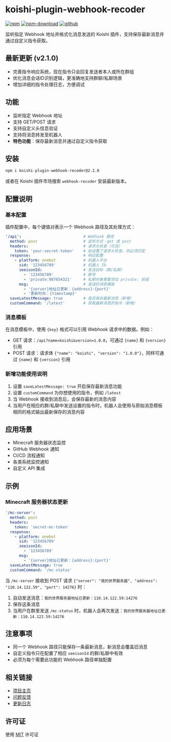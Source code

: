 # koishi-plugin-webhook-recoder

[![npm](https://img.shields.io/npm/v/koishi-plugin-webhook-recoder?style=flat-square)](https://www.npmjs.com/package/koishi-plugin-webhook-recoder)
[![npm-download](https://img.shields.io/npm/dm/koishi-plugin-webhook-recoder?style=flat-square)](https://www.npmjs.com/package/koishi-plugin-webhook-recoder)
[![github](https://img.shields.io/github/stars/dqsq2e2/koishi-plugin-webhook-recoder?style=flat-square)](https://github.com/dqsq2e2/koishi-plugin-webhook-recoder)

监听指定 Webhook 地址并格式化消息发送的 Koishi 插件，支持保存最新消息并通过自定义指令获取。

## 最新更新 (v2.1.0)

- 完善指令响应系统，现在指令只会回复发送者本人或所在群组
- 优化消息会话ID识别逻辑，更准确地支持群聊/私聊场景
- 增加详细的指令处理日志，方便调试

## 功能

- 监听指定 Webhook 地址
- 支持 GET/POST 请求
- 支持自定义头信息验证
- 支持将消息转发至机器人
- **特色功能**：保存最新消息并通过自定义指令获取

## 安装

```bash
npm i koishi-plugin-webhook-recoder@2.1.0
```

或者在 Koishi 插件市场搜索 `webhook-recoder` 安装最新版本。

## 配置说明

### 基本配置

插件配置中，每个键值对表示一个 Webhook 路径及其处理方式：

```yaml
'/api':                           # Webhook 路径
  method: post                    # 监听方式：get 或 post
  headers:                        # 请求头检查（可选）
    token: 'your-secret-token'    # 如设置了请求头检查，则必须匹配
  response:                       # 响应配置
    - platform: onebot            # 机器人平台
      sid: '123456789'            # 机器人 ID
      seeisonId:                  # 发送目标（群/私聊）
        - '123456789'             # 群号
        - 'private:987654321'     # 私聊对象需要添加 private: 前缀
      msg:                        # 发送的消息模板
        - '{server}地址已更新：{address}:{port}'
        - '更新时间：{timestamp}'
  saveLatestMessage: true         # 是否保存最新消息（新增）
  customCommand: '/latest'        # 获取最新消息的指令（新增）
```

### 消息模板

在消息模板中，使用 `{key}` 格式可以引用 Webhook 请求中的数据。例如：

- GET 请求：`/api?name=koishi&version=1.0.0`，可通过 `{name}` 和 `{version}` 引用
- POST 请求：请求体 `{"name": "koishi", "version": "1.0.0"}`，同样可通过 `{name}` 和 `{version}` 引用

### 新增功能使用说明

1. 设置 `saveLatestMessage: true` 开启保存最新消息功能
2. 设置 `customCommand` 为你想使用的指令，例如 `/latest`
3. 当 Webhook 接收到消息后，会保存最新的消息内容
4. 当用户在相应的群/私聊中发送设置的指令时，机器人会使用与原始消息模板相同的格式输出最新保存的消息内容

## 应用场景

- Minecraft 服务器状态监控
- GitHub Webhook 通知
- CI/CD 流程通知
- 各类系统监控通知
- 自定义 API 集成

## 示例

### Minecraft 服务器状态更新

```yaml
'/mc-server':
  method: post
  headers:
    token: 'secret-mc-token'
  response:
    - platform: onebot
      sid: '123456789'
      seeisonId:
        - '123456789'
      msg:
        - '{server}地址已更新：{address}:{port}'
  saveLatestMessage: true
  customCommand: '/mc-status'
```

当 `/mc-server` 接收到 POST 请求 `{"server": "我的世界服务器", "address": "110.14.122.59", "port": 14276}` 时：

1. 自动发送消息：`我的世界服务器地址已更新：110.14.122.59:14276`
2. 保存这条消息
3. 当用户在群里发送 `/mc-status` 时，机器人会再次发送：`我的世界服务器地址已更新：110.14.122.59:14276`

## 注意事项

- 同一个 Webhook 路径只能保存一条最新消息，新消息会覆盖旧消息
- 自定义指令只在配置了相应 `seeisonId` 的群/私聊中有效
- 必须为每个需要此功能的 Webhook 路径单独配置

## 相关链接

- [项目主页](https://github.com/dqsq2e2/koishi-plugin-webhook-recoder)
- [问题反馈](https://github.com/dqsq2e2/koishi-plugin-webhook-recoder/issues)
- [更新日志](https://github.com/dqsq2e2/koishi-plugin-webhook-recoder/blob/main/CHANGELOG.md)

## 许可证

使用 [MIT](https://github.com/dqsq2e2/koishi-plugin-webhook-recoder/blob/main/LICENSE) 许可证 